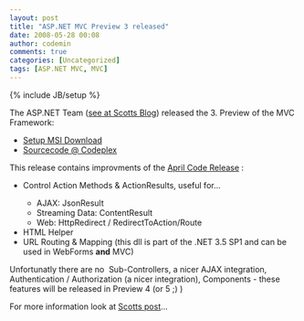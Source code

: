 ```yaml
---
layout: post
title: "ASP.NET MVC Preview 3 released"
date: 2008-05-28 00:08
author: codemin
comments: true
categories: [Uncategorized]
tags: [ASP.NET MVC, MVC]
---
```

{% include JB/setup %}
<p>The ASP.NET Team (<a href="http://weblogs.asp.net/scottgu/archive/2008/05/27/asp-net-mvc-preview-3-release.aspx">see at Scotts Blog</a>) released the 3. Preview of the MVC Framework:</p>  <ul>   <li><a href="http://www.microsoft.com/downloads/details.aspx?FamilyId=92F2A8F0-9243-4697-8F9A-FCF6BC9F66AB&amp;displaylang=en">Setup MSI Download</a> </li>    <li><a href="http://www.codeplex.com/Release/ProjectReleases.aspx?ProjectName=aspnet&amp;ReleaseId=13792">Sourcecode @ Codeplex</a> </li> </ul>  <p>This release contains improvments of the <a href="http://weblogs.asp.net/scottgu/archive/2008/04/16/asp-net-mvc-source-refresh-preview.aspx">April Code Release</a> :</p>  <ul>   <li>Control Action Methods &amp; ActionResults, useful for... </li>    <ul>     <li>AJAX: JsonResult </li>      <li>Streaming Data: ContentResult </li>      <li>Web: HttpRedirect / RedirectToAction/Route </li>   </ul>    <li>HTML Helper </li>    <li>URL Routing &amp; Mapping (this dll is part of the .NET 3.5 SP1 and can be used in WebForms <strong>and</strong> MVC) </li> </ul>  <p>Unfortunatly there are no&#160; Sub-Controllers, a nicer AJAX integration, Authentication / Authorization (a nicer integration), Components - these features will be released in Preview 4 (or 5 ;) ) </p>  <p>For more information look at <a href="http://weblogs.asp.net/scottgu/archive/2008/05/27/asp-net-mvc-preview-3-release.aspx">Scotts post</a>...</p>
